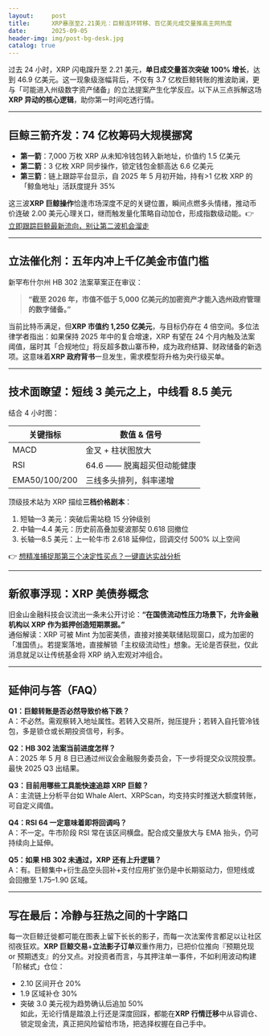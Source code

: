 ```yaml
---
layout:     post
title:      XRP暴涨至2.21美元：巨鲸连环转移、百亿美元成交量推高主网热度
date:       2025-09-05
header-img: img/post-bg-desk.jpg
catalog: true
---
```


过去 24 小时，XRP 闪电蹿升至 2.21 美元，**单日成交量首次突破 100% 增长**，达到 46.9 亿美元。这一现象级涨幅背后，不仅有 3.7 亿枚巨鲸转账的推波助澜，更与「可能进入州级数字资产储备」的立法提案产生化学反应。以下从三点拆解这场**XRP 异动的核心逻辑**，助你第一时间吃透行情。

---

## 巨鲸三箭齐发：74 亿枚筹码大规模挪窝

- **第一箭**：7,000 万枚 XRP 从未知冷钱包转入新地址，价值约 1.5 亿美元  
- **第二箭**：3 亿枚 XRP 同步操作，锁定钱包金额高达 6.6 亿美元  
- **第三箭**：链上跟踪平台显示，自 2025 年 5 月初开始，持有>1 亿枚 XRP 的「鲸鱼地址」活跃度提升 35%

这三波**XRP 巨鲸操作**恰逢市场深度不足的关键位置，瞬间点燃多头情绪，推动币价连破 2.00 美元心理关口，继而触发量化策略自动加仓，形成指数级动能。👉 [立即跟踪巨鲸最新流向，别让第二波机会溜走](https://okxdog.com/)

---

## 立法催化剂：五年内冲上千亿美金市值门槛

新罕布什尔州 HB 302 法案草案正在审议：  
> **“截至 2026 年，市值不低于 5,000 亿美元的加密资产才能入选州政府管理的数字储备。”**

当前比特币满足，但**XRP 市值约 1,250 亿美元**，与目标仍存在 4 倍空间。多位法律学者指出：如果保持 2025 年中的复合增速，XRP 有望在 24 个月内触及法案阈值，届时其「合规地位」将反超多数山寨币种，成为政府结算、财政储备的新选项。这意味着**XRP 政府背书**一旦发生，需求模型将升格为央行级买单。

---

## 技术面瞭望：短线 3 美元之上，中线看 8.5 美元

结合 4 小时图：

| 关键指标 | 数值 & 信号 |
|---------|------------|
| MACD    | 金叉 + 柱状图放大 |
| RSI     | 64.6 —— 脱离超买但动能健康 |
| EMA50/100/200 | 三线多头排列，斜率递增 |

顶级技术站为 XRP 描绘**三档价格剧本**：

1. 短轴—3 美元：突破后需站稳 15 分钟级别  
2. 中轴—4.4 美元：历史前高叠加斐波那契 0.618 回撤位  
3. 长轴—8.5 美元：上一轮牛市 2.618 延伸位，回调交付 500% 以上空间

👉 [想精准捕捉那第三个决定性买点？一键直达实战分析](https://okxdog.com/)

---

## 新叙事浮现：XRP 美债券概念

旧金山金融科技会议流出一条未公开讨论：**“在国债流动性压力场景下，允许金融机构以 XRP 作为抵押创造短期票据。”**  
通俗解读：XRP 可被 Mint 为加密美债，直接对接美联储贴现窗口，成为加密的「准国债」。若提案落地，直接解锁「主权级流动性」想象。无论是否获批，仅此消息就足以让传统基金将 XRP 纳入宏观对冲组合。

---

## 延伸问与答（FAQ）

**Q1：巨鲸转账是否必然导致价格下跌？**  
A：不必然。需观察转入地址属性。若转入交易所，抛压提升；若转入自托管冷钱包，多是锁仓或长期投资信号，利多。

**Q2：HB 302 法案当前进度怎样？**  
A：2025 年 5 月 8 日已通过州议会金融服务委员会，下一步将提交众议院投票。最快 2025 Q3 出结果。

**Q3：目前用哪些工具能快速追踪 XRP 巨鲸？**  
A：主流链上分析平台如 Whale Alert、XRPScan，均支持实时推送大额度转账，可自定义阈值。

**Q4：RSI 64 一定意味着即将回调吗？**  
A：不一定。牛市阶段 RSI 常在该区间横盘。配合成交量放大与 EMA 抬头，仍可持续向上延伸。

**Q5：如果 HB 302 未通过，XRP 还有上升逻辑？**  
A：有。巨鲸集中+衍生品空头回补+支付应用扩张仍是中长期驱动力，但短线或会回撤至 1.75–1.90 区域。

---

## 写在最后：冷静与狂热之间的十字路口

每一次巨鲸迁徙都可能在图表上留下长长的影子，而每一次法案传言都足以让社区彻夜狂欢。**XRP 巨鲸交易**+**立法影子订单**双重作用力，已把价位推向『预期兑现 or 预期透支』的分叉点。对投资者而言，与其押注单一事件，不如利用波动构建「阶梯式」仓位：  
- 2.10 区间开仓 20%  
- 1.9 区域补仓 30%  
- 突破 3.0 美元视为趋势确认后追加 50%  
如此，无论行情是踏浪上行还是深度回踩，都能在**XRP 行情迁移**中从容调仓、锁定现金流，真正把风险留给市场，把选择权握在自己手中。
